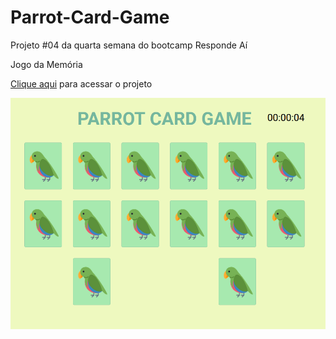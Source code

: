# Parrot-Card-Game

Projeto #04 da quarta semana do bootcamp Responde Aí

Jogo da Memória

[Clique aqui](https://rafaelbahiense.github.io/Parrot-Card-Game/) para acessar o projeto


![App screencap](https://github.com/RafaelBahiense/Parrot-Card-Game/blob/master/assets/images/screencap.png?raw=true)
